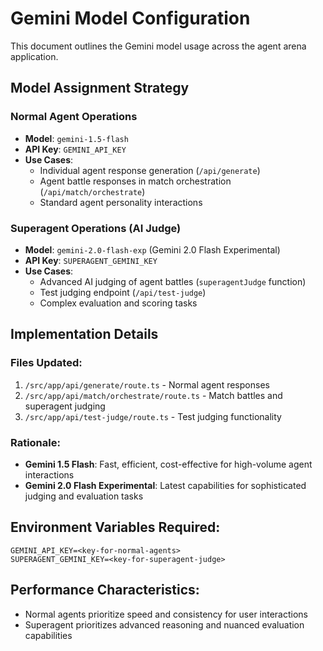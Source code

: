 # Gemini Model Configuration

This document outlines the Gemini model usage across the agent arena application.

## Model Assignment Strategy

### Normal Agent Operations

- **Model**: `gemini-1.5-flash`
- **API Key**: `GEMINI_API_KEY`
- **Use Cases**:
  - Individual agent response generation (`/api/generate`)
  - Agent battle responses in match orchestration (`/api/match/orchestrate`)
  - Standard agent personality interactions

### Superagent Operations (AI Judge)

- **Model**: `gemini-2.0-flash-exp` (Gemini 2.0 Flash Experimental)
- **API Key**: `SUPERAGENT_GEMINI_KEY`
- **Use Cases**:
  - Advanced AI judging of agent battles (`superagentJudge` function)
  - Test judging endpoint (`/api/test-judge`)
  - Complex evaluation and scoring tasks

## Implementation Details

### Files Updated:

1. `/src/app/api/generate/route.ts` - Normal agent responses
2. `/src/app/api/match/orchestrate/route.ts` - Match battles and superagent judging
3. `/src/app/api/test-judge/route.ts` - Test judging functionality

### Rationale:

- **Gemini 1.5 Flash**: Fast, efficient, cost-effective for high-volume agent interactions
- **Gemini 2.0 Flash Experimental**: Latest capabilities for sophisticated judging and evaluation tasks

## Environment Variables Required:

```env
GEMINI_API_KEY=<key-for-normal-agents>
SUPERAGENT_GEMINI_KEY=<key-for-superagent-judge>
```

## Performance Characteristics:

- Normal agents prioritize speed and consistency for user interactions
- Superagent prioritizes advanced reasoning and nuanced evaluation capabilities
